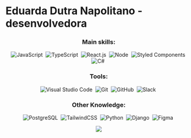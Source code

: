 # Eduarda Dutra Napolitano - desenvolvedora 

<div align="center">
  
### Main skills:
![JavaScript](https://img.shields.io/badge/-JavaScript-0D1117?style=for-the-badge&logo=javascript&labelColor=0D1117&textColor=0D1117)&nbsp;
![TypeScript](https://img.shields.io/badge/-TypeScript-0D1117?style=for-the-badge&logo=typescript&labelColor=0D1117&textColor=0D1117)&nbsp;
![React.js](https://img.shields.io/badge/-React.js-0D1117?style=for-the-badge&logo=react&labelColor=0D1117)&nbsp;
![Node](https://img.shields.io/badge/-Node.js-0D1117?style=for-the-badge&logo=node.js&labelColor=0D1117&textColor=0D1117)&nbsp;
![Styled Components](https://img.shields.io/badge/-styled%20components-0D1117?style=for-the-badge&logo=styled-components&logoColor=1572B6&labelColor=0D1117)&nbsp;
![C#](https://img.shields.io/badge/-csharp-0D1117?style=for-the-badge&logo=csharp&labelColor=0D1117&textColor=0D1117)&nbsp;

### Tools:
![Visual Studio Code](https://img.shields.io/badge/-Visual%20Studio%20Code-0D1117?style=for-the-badge&logo=visual-studio-code&logoColor=007ACC&labelColor=0D1117)&nbsp;
![Git](https://img.shields.io/badge/-Git-0D1117?style=for-the-badge&logo=git&labelColor=0D1117)&nbsp;
![GitHub](https://img.shields.io/badge/-GitHub-0D1117?style=for-the-badge&logo=github&labelColor=0D1117)&nbsp;
![Slack](https://img.shields.io/badge/-Slack-0D1117?style=for-the-badge&logo=slack&labelColor=0D1117)&nbsp;
  

### Other Knowledge:
![PostgreSQL](https://img.shields.io/badge/-PostgreSQL-0D1117?style=for-the-badge&logo=PostgreSQL&labelColor=0D1117)&nbsp;
![TailwindCSS](https://img.shields.io/badge/-TailwindCSS-0D1117?style=for-the-badge&logo=TailwindCSS&labelColor=0D1117)&nbsp;
![Python](https://img.shields.io/badge/-python-0D1117?style=for-the-badge&logo=python&logoColor=1572B6&labelColor=0D1117)&nbsp;
![Django](https://img.shields.io/badge/-django-0D1117?style=for-the-badge&logo=django&labelColor=0D1117&textColor=0D1117)&nbsp;
![Figma](https://img.shields.io/badge/-figma-0D1117?style=for-the-badge&logo=figma&labelColor=0D1117)&nbsp;
  
 </div>

<div align="center"> 
<a href="https://www.linkedin.com/in/eduardanapolitano/" target="_blank"><img src="https://img.shields.io/badge/-LinkedIn-%230077B5?style=for-the-badge&logo=linkedin&logoColor=white" target="_blank"></a>
<!-- <a href="#" target="_blank"><img src="https://img.shields.io/badge/-Portfolio-FFFFFF?style=for-the-badge&logo=Processing-Foundation&logoColor=black" target="_blank"></a>  -->
</div>
